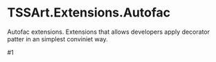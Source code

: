 # TSSArt.Extensions.Autofac
Autofac extensions. Extensions that allows developers apply decorator patter in an simplest conviniet way.

#1